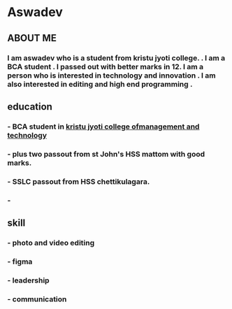 # **Aswadev**


## ABOUT ME

### I am aswadev who is a  student from kristu jyoti college. . I am a BCA  student . I passed out with better marks in 12. I am a person who is interested in technology and innovation . I am also interested in editing and high end programming . 
## education 

### -  BCA student in [kristu jyoti college ofmanagement and technology](https://kjcmt.ac.in/) 
 ### - plus two passout from st John's HSS mattom with good marks.
 ### - SSLC passout from HSS chettikulagara.
 ### - 

 ## skill

 ### - photo and video editing 
 ### - figma
 ### - leadership 
 ### - communication 
 
 
